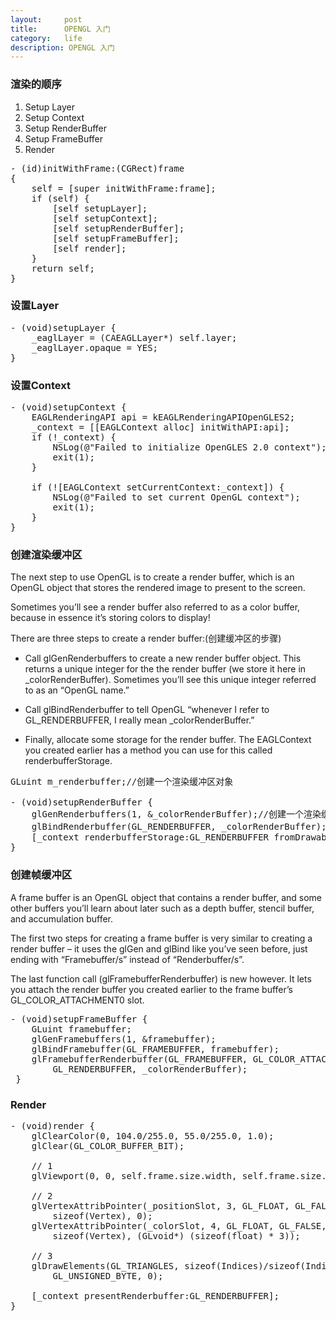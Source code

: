 ```yaml
---
layout:     post
title:      OPENGL 入门
category:   life
description: OPENGL 入门
---
```

### 渲染的顺序
1. Setup Layer
2. Setup Context
3. Setup RenderBuffer
4. Setup FrameBuffer
5. Render

<pre class="prettyprint">
- (id)initWithFrame:(CGRect)frame
{
    self = [super initWithFrame:frame];
    if (self) {        
        [self setupLayer];        
        [self setupContext];                
        [self setupRenderBuffer];        
        [self setupFrameBuffer];                
        [self render];        
    }
    return self;
}
</pre>

### 设置Layer
<pre class="prettyprint">
- (void)setupLayer {
    _eaglLayer = (CAEAGLLayer*) self.layer;
    _eaglLayer.opaque = YES;
}
</pre>

### 设置Context
<pre class="prettyprint">
- (void)setupContext {   
    EAGLRenderingAPI api = kEAGLRenderingAPIOpenGLES2;
    _context = [[EAGLContext alloc] initWithAPI:api];
    if (!_context) {
        NSLog(@"Failed to initialize OpenGLES 2.0 context");
        exit(1);
    }
 
    if (![EAGLContext setCurrentContext:_context]) {
        NSLog(@"Failed to set current OpenGL context");
        exit(1);
    }
}
</pre>

### 创建渲染缓冲区   
The next step to use OpenGL is to create a render buffer, which is an OpenGL object that stores the rendered image to present to the screen.

Sometimes you’ll see a render buffer also referred to as a color buffer, because in essence it’s storing colors to display!

There are three steps to create a render buffer:(创建缓冲区的步骤)

* Call glGenRenderbuffers to create a new render buffer object. This returns a unique integer for the the render buffer (we store it here in _colorRenderBuffer). Sometimes you’ll see this unique integer referred to as an “OpenGL name.”

* Call glBindRenderbuffer to tell OpenGL “whenever I refer to GL_RENDERBUFFER, I really mean _colorRenderBuffer.”

* Finally, allocate some storage for the render buffer. The EAGLContext you created earlier has a method you can use for this called renderbufferStorage.

<pre class="prettyprint">
GLuint m_renderbuffer;//创建一个渲染缓冲区对象

- (void)setupRenderBuffer {
    glGenRenderbuffers(1, &_colorRenderBuffer);//创建一个渲染缓冲区对象
    glBindRenderbuffer(GL_RENDERBUFFER, _colorRenderBuffer);//将该渲染缓冲区对象绑定到管线上
    [_context renderbufferStorage:GL_RENDERBUFFER fromDrawable:_eaglLayer];    
}
</pre>

### 创建帧缓冲区
A frame buffer is an OpenGL object that contains a render buffer, and some other buffers you’ll learn about later such as a depth buffer, stencil buffer, and accumulation buffer.

The first two steps for creating a frame buffer is very similar to creating a render buffer – it uses the glGen and glBind like you’ve seen before, just ending with “Framebuffer/s” instead of “Renderbuffer/s”.

The last function call (glFramebufferRenderbuffer) is new however. It lets you attach the render buffer you created earlier to the frame buffer’s GL_COLOR_ATTACHMENT0 slot.

<pre clas="prettyprint">
- (void)setupFrameBuffer {    
    GLuint framebuffer;
    glGenFramebuffers(1, &framebuffer);
    glBindFramebuffer(GL_FRAMEBUFFER, framebuffer);
    glFramebufferRenderbuffer(GL_FRAMEBUFFER, GL_COLOR_ATTACHMENT0, 
        GL_RENDERBUFFER, _colorRenderBuffer);
 }
</pre>

### Render
<pre class="prettyprint">
- (void)render {
    glClearColor(0, 104.0/255.0, 55.0/255.0, 1.0);
    glClear(GL_COLOR_BUFFER_BIT);
 
    // 1
    glViewport(0, 0, self.frame.size.width, self.frame.size.height);
 
    // 2
    glVertexAttribPointer(_positionSlot, 3, GL_FLOAT, GL_FALSE, 
        sizeof(Vertex), 0);
    glVertexAttribPointer(_colorSlot, 4, GL_FLOAT, GL_FALSE, 
        sizeof(Vertex), (GLvoid*) (sizeof(float) * 3));
 
    // 3
    glDrawElements(GL_TRIANGLES, sizeof(Indices)/sizeof(Indices[0]), 
        GL_UNSIGNED_BYTE, 0);
 
    [_context presentRenderbuffer:GL_RENDERBUFFER];
}
</pre>